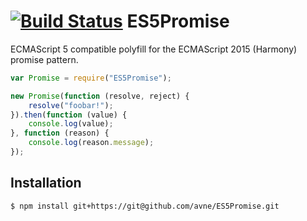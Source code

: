 [![Build Status](https://travis-ci.org/avne/ES5Promise.svg?branch=master)](http://travis-ci.org/avne/ES5Promise)
ES5Promise
==========
ECMAScript 5 compatible polyfill for the ECMAScript 2015 (Harmony) promise pattern.
  
```js
var Promise = require("ES5Promise");

new Promise(function (resolve, reject) {
    resolve("foobar!");
}).then(function (value) {
    console.log(value);
}, function (reason) {
    console.log(reason.message);
});
```

## Installation

```bash
$ npm install git+https://git@github.com/avne/ES5Promise.git
```